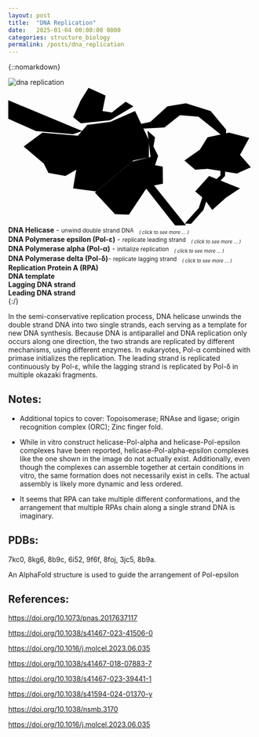 ```yaml
---
layout: post
title:  "DNA Replication"
date:   2025-01-04 00:00:00 0000
categories: structure_biology
permalink: /posts/dna_replication
---
```

{::nomarkdown}
<div class='imageWrapper'>
<img class="image0" src="{{ site.baseurl }}/assets/images/dna000.jpg" alt="dna replication">
<svg viewBox="0 0 160 90" class='image-area'>
<!--#######################-->
<defs>
<mask id="myMask_0"><rect width="100%" height="100%" fill="white"/>
  <path id="path_0" class="path" d="m10 39 13 11 3 6 11 2 7-4-2 12 15 2 24-20 10-2 0.1-11-9-19-16 7-15 2-6 7-23-2z"/></mask>
<mask id="myMask_1"><rect width="100%" height="100%" fill="white"/>
  <path id="path_1" class="path" d="m95 33-1 6 3 6-2 6 5 1 0.1 11-10 2-12 18-9-0.3-13-14 24-20 12-3-2-17z"/></mask>
<mask id="myMask_2"><rect width="100%" height="100%" fill="white"/>
  <path id="path_2" class="path" d="m47 24-5-4 5-11 5-8 11 5-2 10 6 1 9-7 5 3-15 9z"/></mask>
<mask id="myMask_3"><rect width="100%" height="100%" fill="white"/>
  <path id="path_3" class="path" d="m143 30-14 3-5 8-10 7 7 6 8-0.6 19 3 9-4-7-8 6-11z"/></mask>
<mask id="myMask_4"><rect width="100%" height="100%" fill="white"/>
  <path id="path_4" class="path" d="m130 58-9 10 6 5 5 7 9-8 9-6-20-8z"/></mask>
<mask id="myMask_5"><rect width="100%" height="100%" fill="white"/>
  <path id="path_5" class="path" d="m-0.1 9 48 20-6 2-24-2-18-8z"/></mask>
<mask id="myMask_6"><rect width="100%" height="100%" fill="white"/>
  <path id="path_6" class="path" d="m83 25 9-2 11-10 12-2 16 5 10 12-0.7 30-10 10-4 12-8 9-4-0.3 9-10 4-12 10-9 0.8-26-15-12-12-1-10 8-16 0.8z"/></mask>
<mask id="myMask_7"><rect width="100%" height="100%" fill="white"/>
  <path id="path_7" class="path" d="m86 62 22 28 7-0.1-24-30z"/></mask>
</defs>
<!--#######################-->
<rect mask="url(#myMask_0)" class="background" id="background_0"/>
<rect mask="url(#myMask_1)" class="background" id="background_1"/>
<rect mask="url(#myMask_2)" class="background" id="background_2"/>
<rect mask="url(#myMask_3)" class="background" id="background_3"/>
<rect mask="url(#myMask_4)" class="background" id="background_4"/>
<rect mask="url(#myMask_5)" class="background" id="background_5"/>
<rect mask="url(#myMask_6)" class="background" id="background_6"/>
<rect mask="url(#myMask_7)" class="background" id="background_7"/>
<!--#######################-->
<a href="{{site.baseurl}}/posts/dna_helicase"><use href="#path_0" class="shape" id="select_0"/></a>
<a href="{{site.baseurl}}/posts/dna_pol_epsilon"><use href="#path_1" class="shape" id="select_1"/></a>
<a href="{{site.baseurl}}/posts/dna_pol_alpha"><use href="#path_2" class="shape" id="select_2"/></a>
<a href="{{site.baseurl}}/posts/dna_pol_delta"><use href="#path_3" class="shape" id="select_3"/></a>
<use href="#path_4" class="shape" id="select_4"/>
<use href="#path_5" class="shape" id="select_5"/>
<use href="#path_6" class="shape" id="select_6"/>
<use href="#path_7" class="shape" id="select_7"/>
</svg>
<!--#######################-->
<div class="overlay" id="textbox_0" ><b>DNA Helicase</b> - <small>
unwind double strand DNA  <sub><i> &ensp; ( click to see more ... )</i></sub></small></div>

<div class="overlay" id="textbox_1" ><b>DNA Polymerase epsilon (Pol-&epsilon;)</b> - <small>
replicate leading strand  <sub><i> &ensp; ( click to see more ... )</i></sub></small></div>

<div class="overlay" id="textbox_2" ><b>DNA Polymerase alpha (Pol-&alpha;)</b> - <small>
initialize replication  <sub><i> &ensp; ( click to see more ... )</i></sub></small></div>

<div class="overlay" id="textbox_3" ><b>DNA Polymerase delta (Pol-&delta;)</b>- <small>
replicate lagging strand  <sub><i> &ensp; ( click to see more ... )</i></sub></small></div>

<div class="overlay" id="textbox_4" ><b>Replication Protein A (RPA)</b></div>
<div class="overlay" id="textbox_5" ><b>DNA template</b></div>
<div class="overlay" id="textbox_6" ><b>Lagging DNA strand</b></div>
<div class="overlay" id="textbox_7" ><b>Leading DNA strand</b></div>
</div>
{:/}

In the semi-conservative replication process, DNA helicase unwinds the double strand DNA into two single strands, each serving as a template for new DNA synthesis. Because DNA is antiparallel and DNA replication only occurs along one direction, the two strands are replicated by different mechanisms, using different enzymes. In eukaryotes, Pol-&alpha; combined with primase initializes the replication. The leading strand is replicated continuously by Pol-&epsilon;, while the lagging strand is replicated by Pol-&delta; in multiple okazaki fragments.

## Notes: ##

- Additional topics to cover: Topoisomerase; RNAse and ligase; origin recognition complex (ORC); Zinc finger fold.

- While in vitro construct helicase-Pol-alpha and helicase-Pol-epsilon complexes have been reported, helicase-Pol-alpha-epsilon complexes like the one shown in the image do not actually exist. Additionally, even though the complexes can assemble together at certain conditions in vitro, the same formation does not necessarily exist in cells. The actual assembly is likely more dynamic and less ordered.

- It seems that RPA can take multiple different conformations, and the arrangement that multiple RPAs chain along a single strand DNA is imaginary.

## PDBs: ##
7kc0, 8kg6, 8b9c, 6i52, 9f6f, 8foj, 3jc5, 8b9a.

An AlphaFold structure is used to guide the arrangement of Pol-epsilon

## References: ##
https://doi.org/10.1073/pnas.2017637117

https://doi.org/10.1038/s41467-023-41506-0

https://doi.org/10.1016/j.molcel.2023.06.035

https://doi.org/10.1038/s41467-018-07883-7

https://doi.org/10.1038/s41467-023-39441-1

https://doi.org/10.1038/s41594-024-01370-y

https://doi.org/10.1038/nsmb.3170

https://doi.org/10.1016/j.molcel.2023.06.035
